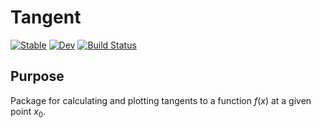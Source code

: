# Tangent

[![Stable](https://img.shields.io/badge/docs-stable-blue.svg)](https://bsanderse.github.io/Tangent.jl/stable/)
[![Dev](https://img.shields.io/badge/docs-dev-blue.svg)](https://bsanderse.github.io/Tangent.jl/dev/)
[![Build Status](https://github.com/bsanderse/Tangent.jl/actions/workflows/CI.yml/badge.svg?branch=main)](https://github.com/bsanderse/Tangent.jl/actions/workflows/CI.yml?query=branch%3Amain)

## Purpose
Package for calculating and plotting tangents to a function $f(x)$ at a given point $x_0$.